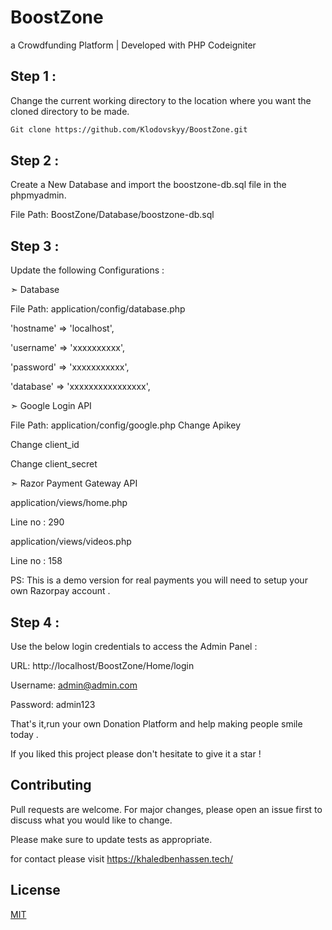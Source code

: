 # BoostZone
a Crowdfunding Platform | Developed with PHP Codeigniter


## Step 1 :

Change the current working directory to the location where you want the cloned directory to be made.

```bash
Git clone https://github.com/Klodovskyy/BoostZone.git
```

## Step 2 :

Create a New Database and import the boostzone-db.sql file in the phpmyadmin.

File Path: BoostZone/Database/boostzone-db.sql
 
## Step 3 :
Update the following Configurations :

➣ Database

File Path: application/config/database.php

'hostname' => 'localhost',

'username' => 'xxxxxxxxxx',

'password' => 'xxxxxxxxxxx',

'database' => 'xxxxxxxxxxxxxxxx',

➣ Google Login API

File Path: application/config/google.php Change Apikey

Change client_id

Change client_secret

➣ Razor Payment Gateway API

application/views/home.php

Line no : 290

application/views/videos.php

Line no : 158

PS: This is a demo version for real payments you will need to setup your own Razorpay account .

## Step 4 :

Use the below login credentials to access the Admin Panel :

URL: http://localhost/BoostZone/Home/login

Username: admin@admin.com

Password: admin123

That's it,run your own Donation Platform and help making people smile today .

If you liked this project please don't hesitate to give it a star !

## Contributing
Pull requests are welcome. For major changes, please open an issue first to discuss what you would like to change.

Please make sure to update tests as appropriate.

for contact please visit https://khaledbenhassen.tech/

## License
[MIT](https://choosealicense.com/licenses/mit/)
